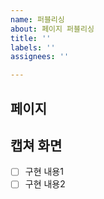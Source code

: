 ```yaml
---
name: 퍼블리싱
about: 페이지 퍼블리싱
title: ''
labels: ''
assignees: ''

---
```


## 페이지
## 캡쳐 화면
- [ ] 구현 내용1
- [ ] 구현 내용2
